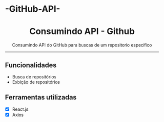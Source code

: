 # -GitHub-API-
<h1 align="center">
 Consumindo API - Github
</h1>

<p align="center">Consumindo API do GitHub para buscas de um repositorio específico</p>

<hr>

## Funcionalidades

- Busca de repositórios
- Exbição de repositórios

## Ferramentas utilizadas
- [x] React.js
- [x] Axios
